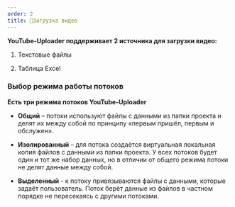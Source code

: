 ```yaml
---
order: 2
title: 🔀Загрузка видео
---
```


**YouTube-Uploader поддерживает 2 источника для загрузки видео:**

1. Текстовые файлы

2. Таблица Excel

### **Выбор режима работы потоков**



**Есть три режима потоков YouTube-Uploader**

-  **Общий** – потоки используют файлы с данными из папки проекта и делят их между собой по принципу «первым пришёл, первым и обслужен».

-  **Изолированный** – для потока создаётся виртуальная локальная копия файлов с данными из папки проекта. У всех потоков будет один и тот же набор данных, но в отличии от общего режима потоки не делят данные между собой.

-  **Выделенный** - к потоку привязываются файлы с данными, которые задаёт пользователь. Поток берёт данные из файлов в частном порядке не пересекаясь с другими потоками.